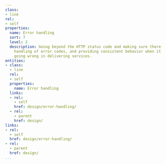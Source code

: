 ```yaml
---
class:
- line
rel:
- self
properties:
  name: Error handling
  sort: 7
  level: 2
  description: Going beyond the HTTP status code and making sure there is a plan for
    handling of error codes, and providing consistent behavior when it comes to things
    going wrong in delivering services.
entities:
- class:
  - line
  rel:
  - self
  properties:
    name: Error handling
  links:
  - rel:
    - self
    href: design/error-handling/
  - rel:
    - parent
    href: design/
links:
- rel:
  - self
  href: design/error-handling/
- rel:
  - parent
  href: design/
...
```

